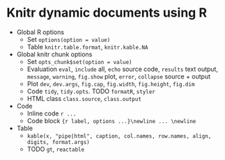 # Knitr dynamic documents using R

- Global R options
    - Set `options(option = value)`
    - Table `knitr.table.format`, `knitr.kable.NA`
- Global knitr chunk options
    - Set `opts_chunk$set(option = value)`
    - Evaluation `eval`, `include` all, `echo` source code, `results` text output,
      `message`, `warning`, `fig.show` plot, `error`, `collapse` source + output
    - Plot `dev`, `dev.args`, `fig.cap`, `fig.width`, `fig.height`, `fig.dim`
    - Code `tidy`, `tidy.opts`. TODO `formatR`, `styler`
    - HTML class `class.source`, `class.output`
- Code
    - Inline code `r ...`
    - Code block ```{r label, options ...}\newline ... \newline```
- Table
    - `kable(x, "pipe|html", caption, col.names, row.names, align, digits, format.args)`
    - TODO `gt`, `reactable`
